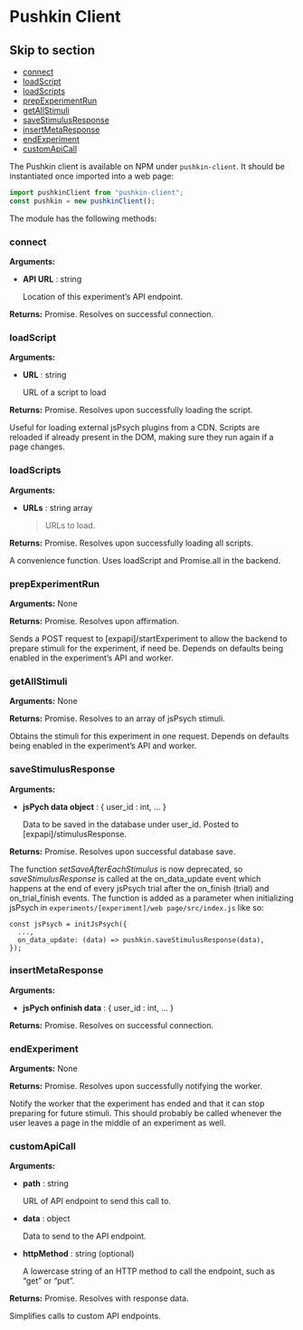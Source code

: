 # Pushkin Client

## Skip to section

- [connect](pushkin-client.md#connect)
- [loadScript](pushkin-client.md#loadscript)
- [loadScripts](pushkin-client.md#loadscripts)
- [prepExperimentRun](pushkin-client.md#prepexperimentrun)
- [getAllStimuli](pushkin-client.md#getallstimuli)
- [saveStimulusResponse](pushkin-client.md#savestimulusresponse)
- [insertMetaResponse](pushkin-client.md#insertmetaresponse)
- [endExperiment](pushkin-client.md#endexperiment)
- [customApiCall](pushkin-client.md#customapicall)

The Pushkin client is available on NPM under `pushkin-client`. It should be instantiated once imported into a web page:

```javascript
import pushkinClient from "pushkin-client";
const pushkin = new pushkinClient();
```

The module has the following methods:

### connect

**Arguments:**

- **API URL** : string

  Location of this experiment’s API endpoint.

**Returns:** Promise. Resolves on successful connection.

### loadScript

**Arguments:**

- **URL** : string

  URL of a script to load

**Returns:** Promise. Resolves upon successfully loading the script.

Useful for loading external jsPsych plugins from a CDN. Scripts are reloaded if already present in the DOM, making sure they run again if a page changes.

### loadScripts

**Arguments:**

- **URLs** : string array

  > URLs to load.

**Returns:** Promise. Resolves upon successfully loading all scripts.

A convenience function. Uses loadScript and Promise.all in the backend.

### prepExperimentRun

**Arguments:** None

**Returns:** Promise. Resolves upon affirmation.

Sends a POST request to \[expapi\]/startExperiment to allow the backend to prepare stimuli for the experiment, if need be. Depends on defaults being enabled in the experiment’s API and worker.

### getAllStimuli

**Arguments:** None

**Returns:** Promise. Resolves to an array of jsPsych stimuli.

Obtains the stimuli for this experiment in one request. Depends on defaults being enabled in the experiment’s API and worker.

### saveStimulusResponse

**Arguments:**

- **jsPych data object** : { user_id : int, … }

  Data to be saved in the database under user_id. Posted to \[expapi\]/stimulusResponse.

**Returns:** Promise. Resolves upon successful database save.

The function _setSaveAfterEachStimulus_ is now deprecated, so _saveStimulusResponse_ is called at the on_data_update event which happens at the end of every jsPsych trial after the on_finish (trial) and on_trial_finish events. The function is added as a parameter when initializing jsPsych in `experiments/[experiment]/web page/src/index.js` like so:

```
const jsPsych = initJsPsych({
  ...,
  on_data_update: (data) => pushkin.saveStimulusResponse(data),
});
```

### insertMetaResponse

**Arguments:**

- **jsPych onfinish data** : { user_id : int, … }

**Returns:** Promise. Resolves on successful connection.

### endExperiment

**Arguments:** None

**Returns:** Promise. Resolves upon successfully notifying the worker.

Notify the worker that the experiment has ended and that it can stop preparing for future stimuli. This should probably be called whenever the user leaves a page in the middle of an experiment as well.

### customApiCall

**Arguments:**

- **path** : string

  URL of API endpoint to send this call to.

- **data** : object

  Data to send to the API endpoint.

- **httpMethod** : string \(optional\)

  A lowercase string of an HTTP method to call the endpoint, such as “get” or “put”.

**Returns:** Promise. Resolves with response data.

Simplifies calls to custom API endpoints.
